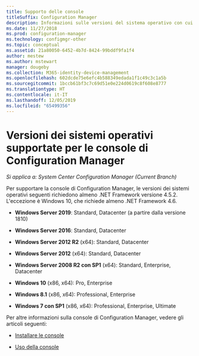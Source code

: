 ```yaml
---
title: Supporto delle console
titleSuffix: Configuration Manager
description: Informazioni sulle versioni del sistema operativo con cui è possibile installare la console di Configuration Manager.
ms.date: 11/27/2018
ms.prod: configuration-manager
ms.technology: configmgr-other
ms.topic: conceptual
ms.assetid: 21a80050-6452-4b7d-8424-99bddf9fa1f4
author: mestew
ms.author: mstewart
manager: dougeby
ms.collection: M365-identity-device-management
ms.openlocfilehash: 602dcde75e6efc4b588349edada1f1c49c3c1a5b
ms.sourcegitcommit: 1bccb61bf3c7c69d51e0e224d0619c8f608e8777
ms.translationtype: HT
ms.contentlocale: it-IT
ms.lasthandoff: 12/05/2019
ms.locfileid: "65499356"
---
```

# <a name="supported-os-versions-for-configuration-manager-consoles"></a>Versioni dei sistemi operativi supportate per le console di Configuration Manager

*Si applica a: System Center Configuration Manager (Current Branch)*


Per supportare la console di Configuration Manager, le versioni dei sistemi operativi seguenti richiedono almeno .NET Framework versione 4.5.2. L'eccezione è Windows 10, che richiede almeno .NET Framework 4.6.  

- **Windows Server 2019**: Standard, Datacenter (a partire dalla versione 1810)  

-   **Windows Server 2016**: Standard, Datacenter  

-   **Windows Server 2012 R2** (x64): Standard, Datacenter  

-   **Windows Server 2012** (x64): Standard, Datacenter  

-   **Windows Server 2008 R2 con SP1** (x64): Standard, Enterprise, Datacenter  

-   **Windows 10** (x86, x64): Pro, Enterprise  

-   **Windows 8.1** (x86, x64): Professional, Enterprise  

-   **Windows 7 con SP1** (x86, x64): Professional, Enterprise, Ultimate  


Per altre informazioni sulla console di Configuration Manager, vedere gli articoli seguenti:

- [Installare le console](/sccm/core/servers/deploy/install/install-consoles)  

- [Uso della console](/sccm/core/servers/manage/admin-console)  

